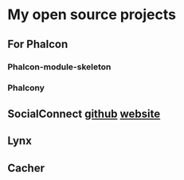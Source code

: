 My open source projects
=======================

## For Phalcon

### Phalcon-module-skeleton

### Phalcony

## SocialConnect [github](https://github.com/SocialConnect) [website](http://social-connect.dmtry.me/)

## Lynx

## Cacher
